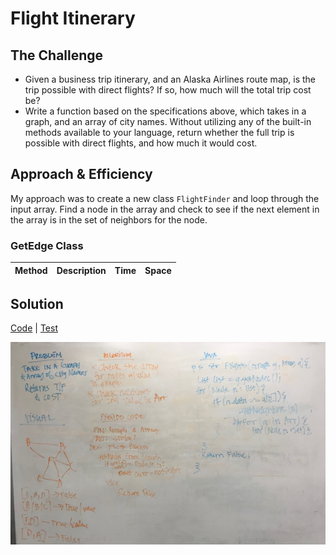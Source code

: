 # Flight Itinerary
## The Challenge
- Given a business trip itinerary, and an Alaska Airlines route map, is the trip possible with direct flights? If so, how much will the total trip cost be?
- Write a function based on the specifications above, which takes in a graph, and an array of city names. Without utilizing any of the built-in methods available to your language, return whether the full trip is possible with direct flights, and how much it would cost.

## Approach & Efficiency
My approach was to create a new class `FlightFinder` and loop through the input array. Find a node in the array and check to see if the next element in the array is in the set of neighbors for the node.

### GetEdge Class
Method | Description | Time | Space
---- | ---- | ---- | ----


## Solution
[Code]() | [Test]()

![White Board Solution to Flight Finder](../assets/graph_flight.JPG)